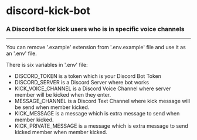 # discord-kick-bot
### A Discord bot for kick users who is in specific voice channels

---

You can remove '.example' extension from '.env.example' file and use it as an '.env' file.

There is six variables in '.env' file:
* DISCORD_TOKEN is a token which is your Discord Bot Token
* DISCORD_SERVER is a Discord Server where bot works
* KICK_VOICE_CHANNEL is a Discord Voice Channel where server member will be kicked when they enter.
* MESSAGE_CHANNEL is a Discord Text Channel where kick message will be send when member kicked.
* KICK_MESSAGE is a message which is extra message to send when member kicked.
* KICK_PRIVATE_MESSAGE is a message which is extra message to send kicked member when member kicked.
